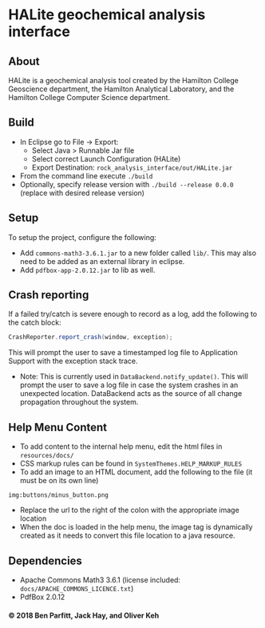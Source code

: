 # HALite geochemical analysis interface

## About
HALite is a geochemical analysis tool created by the Hamilton College Geoscience department, the Hamilton Analytical Laboratory, and the Hamilton College Computer Science department.

## Build
- In Eclipse go to File -> Export:
  - Select Java > Runnable Jar file
  - Select correct Launch Configuration (HALite)
  - Export Destination: ```rock_analysis_interface/out/HALite.jar```
- From the command line execute ```./build```
- Optionally, specify release version with ```./build --release 0.0.0``` (replace with desired release version)

## Setup
To setup the project, configure the following:
- Add ```commons-math3-3.6.1.jar``` to a new folder called ```lib/```. This may also need to be added as an external library in eclipse.
- Add ```pdfbox-app-2.0.12.jar``` to lib as well.

## Crash reporting
If a failed try/catch is severe enough to record as a log, add the following to the catch block:
```java
CrashReporter.report_crash(window, exception);
```
This will prompt the user to save a timestamped log file to Application Support with the exception stack trace.

- Note: This is currently used in ```DataBackend.notify_update()```. This will prompt the user to save a log file in case the system crashes in an unexpected location.  DataBackend acts as the source of all change propagation throughout the system.

## Help Menu Content
- To add content to the internal help menu, edit the html files in ```resources/docs/```
- CSS markup rules can be found in ```SystemThemes.HELP_MARKUP_RULES```
- To add an image to an HTML document, add the following to the file (it must be on its own line)
```
img:buttons/minus_button.png
```
- Replace the url to the right of the colon with the appropriate image location
- When the doc is loaded in the help menu, the image tag is dynamically created as it needs to convert this file location to a java resource.

## Dependencies
- Apache Commons Math3 3.6.1 (license included: ```docs/APACHE_COMMONS_LICENCE.txt```)
- PdfBox 2.0.12

####
#### © 2018 Ben Parfitt, Jack Hay, and Oliver Keh
